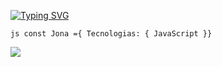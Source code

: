 [![Typing SVG](https://readme-typing-svg.herokuapp.com?color=%2336BCF7&lines=Bienvenidos+a+mi+Github)](https://git.io/typing-svg)

``js
const Jona ={
Tecnologias: { JavaScript
}}``


<img src="https://img.icons8.com/color/48/000000/javascript--v1.png"/>
